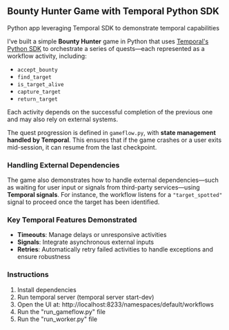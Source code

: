 ## Bounty Hunter Game with Temporal Python SDK
Python app leveraging Temporal SDK to demonstrate temporal capabilities

I’ve built a simple **Bounty Hunter** game in Python that uses [Temporal's Python SDK](https://docs.temporal.io/docs/python/introduction) to orchestrate a series of quests—each represented as a workflow activity, including:
- `accept_bounty`
- `find_target`
- `is_target_alive`
- `capture_target`
- `return_target`

Each activity depends on the successful completion of the previous one and may also rely on external systems.

The quest progression is defined in `gameflow.py`, with **state management handled by Temporal**. This ensures that if the game crashes or a user exits mid-session, it can resume from the last checkpoint.

### Handling External Dependencies
The game also demonstrates how to handle external dependencies—such as waiting for user input or signals from third-party services—using **Temporal signals**. For instance, the workflow listens for a `"target_spotted"` signal to proceed once the target has been identified.

### Key Temporal Features Demonstrated
- **Timeouts**: Manage delays or unresponsive activities  
- **Signals**: Integrate asynchronous external inputs  
- **Retries**: Automatically retry failed activities to handle exceptions and ensure robustness

### Instructions
1. Install dependencies
2. Run temporal server (temporal server start-dev)
3. Open the UI at: http://localhost:8233/namespaces/default/workflows
4. Run the "run_gameflow.py" file
5. Run the "run_worker.py" file
